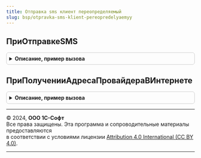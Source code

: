 ```yaml
---
title: Отправка sms клиент переопределяемый
slug: bsp/otpravka-sms-klient-pereopredelyaemyy
---
```



## ПриОтправкеSMS
<details style="margin: 1em 0; padding: 0.5em; border: 1px solid #ccc; border-radius: 6px;">

<summary style="font-weight: bold; cursor: pointer;">Описание, пример вызова</summary>

```bsl

// Вызывается перед открытием формы отправки SMS.
//
// Параметры:
//  НомераПолучателей - Массив из Структура:
//   * Телефон - Строка - номер получателя в формате +<КодСтраны><КодDEF><номер>;
//   * Представление - Строка - представление номера телефона;
//   * ИсточникКонтактнойИнформации - СправочникСсылка - владелец номера телефона.
//
//  Текст - Строка - текст сообщения, длиной не более 1000 символов.
//
//  ДополнительныеПараметры - Структура - дополнительные параметры отправки SMS:
//   * ИмяОтправителя - Строка - имя отправителя, которое будет отображаться вместо номера у получателей;
//   * ПеревестиВТранслит - Булево - Истина, если требуется переводить текст сообщения в транслит перед отправкой.
//
//  СтандартнаяОбработка - Булево -  флаг необходимости выполнения стандартной обработки отправки SMS.
//
Процедура ПриОтправкеSMS(НомераПолучателей, Текст, ДополнительныеПараметры, СтандартнаяОбработка) Экспорт
```

Пример вызова
```bsl
ОтправкаSMSКлиентПереопределяемый.ПриОтправкеSMS(НомераПолучателей, Текст, ДополнительныеПараметры, СтандартнаяОбработка) 
```
</details>

## ПриПолученииАдресаПровайдераВИнтернете
<details style="margin: 1em 0; padding: 0.5em; border: 1px solid #ccc; border-radius: 6px;">

<summary style="font-weight: bold; cursor: pointer;">Описание, пример вызова</summary>

```bsl

// Определяет адрес страницы провайдера в сети Интернет.
//
// Параметры:
//  Провайдер - ПеречислениеСсылка.ПровайдерыSMS - поставщик услуги по отправке SMS.
//  АдресВИнтернете - Строка - адрес страницы провайдера в Интернете.
//
Процедура ПриПолученииАдресаПровайдераВИнтернете(Провайдер, АдресВИнтернете) Экспорт
```

Пример вызова
```bsl
ОтправкаSMSКлиентПереопределяемый.ПриПолученииАдресаПровайдераВИнтернете(Провайдер, АдресВИнтернете) 
```
</details>

---

© 2024, **ООО 1С-Софт**  
Все права защищены. Эта программа и сопроводительные материалы предоставляются  
в соответствии с условиями лицензии [Attribution 4.0 International (CC BY 4.0)](https://creativecommons.org/licenses/by/4.0/legalcode).

---
